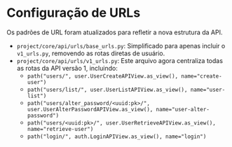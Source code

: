 # Configuração de URLs

Os padrões de URL foram atualizados para refletir a nova estrutura da API.

-   `project/core/api/urls/base_urls.py`: Simplificado para apenas incluir o `v1_urls.py`, removendo as rotas diretas de usuário.
-   `project/core/api/urls/v1_urls.py`: Este arquivo agora centraliza todas as rotas da API versão 1, incluindo:
    -   `path("users/", user.UserCreateAPIView.as_view(), name="create-user")`
    -   `path("users/list/", user.UserListAPIView.as_view(), name="user-list")`
    -   `path("users/alter_password/<uuid:pk>/", user.UserAlterPasswordAPIView.as_view(), name="user-alter-password")`
    -   `path("users/<uuid:pk>/", user.UserRetrieveAPIView.as_view(), name="retrieve-user")`
    -   `path("login/", auth.LoginAPIView.as_view(), name="login")`

